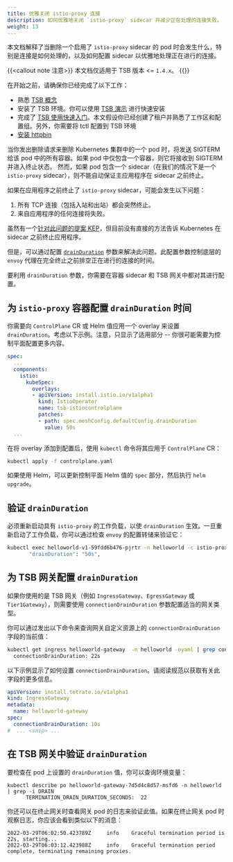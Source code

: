 ```yaml
---
title: 优雅关闭 istio-proxy 连接
description: 如何优雅地关闭 `istio-proxy` sidecar 并减少正在处理的连接失败。
weight: 13
---
```


本文档解释了当删除一个启用了 `istio-proxy` sidecar 的 pod 时会发生什么，特别是连接是如何处理的，以及如何配置 sidecar 以优雅地处理正在进行的连接。

{{<callout note 注意>}}
本文档仅适用于 TSB 版本 <= `1.4.x`。
{{</callout>}}

在开始之前，请确保你已经完成了以下工作：

- 熟悉 [TSB 概念](../../concepts/)
- 安装了 TSB 环境。你可以使用 [TSB 演示](../../setup/requirements-and-download) 进行快速安装
- 完成了 [TSB 使用快速入门](../../quickstart)。本文假设你已经创建了租户并熟悉了工作区和配置组。另外，你需要将 tctl 配置到 TSB 环境 
- [安装 httpbin](../../reference/samples/httpbin#deploy-the-httpbin-pod-and-service)

当你发出删除请求来删除 Kubernetes 集群中的一个 pod 时，将发送 SIGTERM 给该 pod 中的所有容器。如果 pod 中仅包含一个容器，则它将接收到 SIGTERM 并进入终止状态。
然而，如果 pod 包含一个 sidecar（在我们的情况下是一个 `istio-proxy` sidecar），则不能自动保证主应用程序在 sidecar 之前终止。

如果在应用程序之前终止了 `istio-proxy` sidecar，可能会发生以下问题：

1. 所有 TCP 连接（包括入站和出站）都会突然终止。
2. 来自应用程序的任何连接将失败。

虽然有一个[针对此问题的提案 KEP](https://github.com/kubernetes/enhancements/tree/master/keps/sig-node/753-sidecar-containers)，但目前没有直接的方法告诉 Kubernetes 在 sidecar 之前终止应用程序。

但是，可以通过配置 [`drainDuration`](https://istio.io/latest/docs/reference/config/istio.mesh.v1alpha1/) 参数来解决此问题。此配置参数控制底层的 `envoy` 代理在完全终止之前排空正在进行的连接的时间。

要利用 `drainDuration` 参数，你需要在容器 sidecar 和 TSB 网关中都对其进行配置。

## 为 `istio-proxy` 容器配置 `drainDuration` 时间

你需要向 `ControlPlane` CR 或 Helm 值应用一个 overlay 来设置 `drainDuration`。考虑以下示例。注意，只显示了适用部分 -- 你很可能需要为控制平面配置更多内容。

```yaml
spec: 
  ...
  components:
    istio:
      kubeSpec:
        overlays:
        - apiVersion: install.istio.io/v1alpha1
          kind: IstioOperator
          name: tsb-istiocontrolplane
          patches:
          - path: spec.meshConfig.defaultConfig.drainDuration
            value: 50s
  ...
```

在将 overlay 添加到配置后，使用 `kubectl` 命令将其应用于 `ControlPlane` CR：

```bash
kubectl apply -f controlplane.yaml
```

如果使用 Helm，可以更新控制平面 Helm 值的 `spec` 部分，然后执行 `helm upgrade`。

## 验证 `drainDuration`

必须重新启动具有 `istio-proxy` 的工作负载，以使 `drainDuration` 生效。一旦重新启动了工作负载，你可以通过检查 `envoy` 的配置转储来验证它：

```bash
kubectl exec helloworld-v1-59fdd6b476-pjrtr -n helloworld -c istio-proxy -- pilot-agent request GET config_dump |grep -i drainDuration
       "drainDuration": "50s",
```

## 为 TSB 网关配置 `drainDuration`

如果你使用的是 TSB 网关（例如 `IngressGateway`、`EgressGateway` 或 `Tier1Gateway`），则需要使用 `connectionDrainDuration` 参数配置适当的网关类型。

你可以通过发出以下命令来查询网关自定义资源上的 `connectionDrainDuration` 字段的当前值：

```bash
kubectl get ingress helloworld-gateway  -n helloworld -oyaml | grep connectionDrainDuration:
  connectionDrainDuration: 22s
```

以下示例显示了如何设置 `connectionDrainDuration`。请阅读规范以获取有关此字段的更多信息。

```yaml
apiVersion: install.tetrate.io/v1alpha1
kind: IngressGateway
metadata:
  name: helloworld-gateway
spec:
  connectionDrainDuration: 10s
#  ... <snip> ...
```

## 在 TSB 网关中验证 `drainDuration`

要检查在 pod 上设置的 `drainDuration` 值，你可以查询环境变量：

```bash{pomptUser: alice}
kubectl describe po helloworld-gateway-7d5d4c8d57-msfd6 -n helloworld | grep -i DRAIN
      TERMINATION_DRAIN_DURATION_SECONDS:  22
```

你还可以在终止网关时查看网关 pod 的日志来验证此值。如果在终止网关 pod 时观察日志，你应该会看到类似以下的消息：

```
2022-03-29T06:02:50.423789Z     info    Graceful termination period is 22s, starting...
2022-03-29T06:03:12.423988Z     info    Graceful termination period complete, terminating remaining proxies.
```
